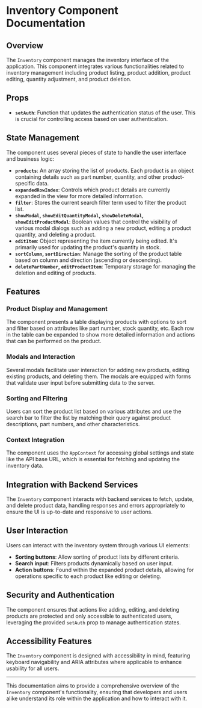 # Inventory Component Documentation

## Overview

The `Inventory` component manages the inventory interface of the application. This component integrates various functionalities related to inventory management including product listing, product addition, product editing, quantity adjustment, and product deletion.

## Props

- **`setAuth`**: Function that updates the authentication status of the user. This is crucial for controlling access based on user authentication.

## State Management

The component uses several pieces of state to handle the user interface and business logic:

- **`products`**: An array storing the list of products. Each product is an object containing details such as part number, quantity, and other product-specific data.
- **`expandedRowIndex`**: Controls which product details are currently expanded in the view for more detailed information.
- **`filter`**: Stores the current search filter term used to filter the product list.
- **`showModal`, `showEditQuantityModal`, `showDeleteModal`, `showEditProductModal`**: Boolean values that control the visibility of various modal dialogs such as adding a new product, editing a product quantity, and deleting a product.
- **`editItem`**: Object representing the item currently being edited. It's primarily used for updating the product's quantity in stock.
- **`sortColumn`, `sortDirection`**: Manage the sorting of the product table based on column and direction (ascending or descending).
- **`deletePartNumber`, `editProductItem`**: Temporary storage for managing the deletion and editing of products.

## Features

### Product Display and Management

The component presents a table displaying products with options to sort and filter based on attributes like part number, stock quantity, etc. Each row in the table can be expanded to show more detailed information and actions that can be performed on the product.

### Modals and Interaction

Several modals facilitate user interaction for adding new products, editing existing products, and deleting them. The modals are equipped with forms that validate user input before submitting data to the server.

### Sorting and Filtering

Users can sort the product list based on various attributes and use the search bar to filter the list by matching their query against product descriptions, part numbers, and other characteristics.

### Context Integration

The component uses the `AppContext` for accessing global settings and state like the API base URL, which is essential for fetching and updating the inventory data.

## Integration with Backend Services

The `Inventory` component interacts with backend services to fetch, update, and delete product data, handling responses and errors appropriately to ensure the UI is up-to-date and responsive to user actions.

## User Interaction

Users can interact with the inventory system through various UI elements:
- **Sorting buttons**: Allow sorting of product lists by different criteria.
- **Search input**: Filters products dynamically based on user input.
- **Action buttons**: Found within the expanded product details, allowing for operations specific to each product like editing or deleting.

## Security and Authentication

The component ensures that actions like adding, editing, and deleting products are protected and only accessible to authenticated users, leveraging the provided `setAuth` prop to manage authentication states.

## Accessibility Features

The `Inventory` component is designed with accessibility in mind, featuring keyboard navigability and ARIA attributes where applicable to enhance usability for all users.

---

This documentation aims to provide a comprehensive overview of the `Inventory` component's functionality, ensuring that developers and users alike understand its role within the application and how to interact with it.
